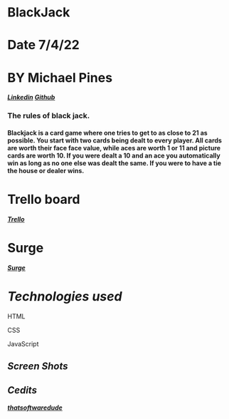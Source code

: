 # BlackJack

# Date 7/4/22

# BY Michael Pines

**_[Linkedin](https://www.linkedin.com/in/michael-pines-99a541239/) [Github](https://github.com/smyp1)_**

### The rules of black jack.

#### Blackjack is a card game where one tries to get to as close to 21 as possible. You start with two cards being dealt to every player. All cards are worth their face face value, while aces are worth 1 or 11 and picture cards are worth 10. If you were dealt a 10 and an ace you automatically win as long as no one else was dealt the same. If you were to have a tie the house or dealer wins.

# Trello board

**_[Trello](https://trello.com/b/WOVtuMI8/blackjack)_**

# Surge

**_[Surge](https://ruthless-band.surge.sh)_**

# **_Technologies used_**

HTML

CSS

JavaScript

## **_Screen Shots_**

## **_Cedits_**

**_[thatsoftwaredude](https://www.thatsoftwaredude.com)_**
